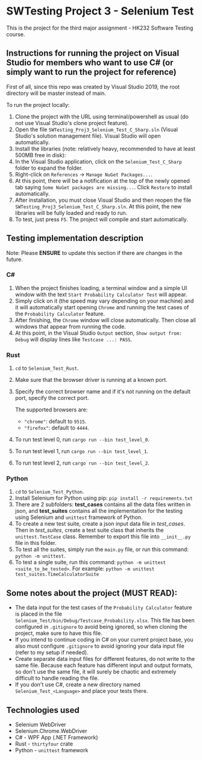 # SWTesting Project 3 - Selenium Test
This is the project for the third major assignment - HK232 Software Testing course.

## Instructions for running the project on Visual Studio for members who want to use C# (or simply want to run the project for reference)

First of all, since this repo was created by Visual Studio 2019, the root directory will be master instead of main.

To run the project locally:

1. Clone the project with the URL using terminal/powershell as usual (do not use Visual Studio's clone project feature).
2. Open the file `SWTesting_Proj3_Selenium_Test_C_Sharp.sln` (Visual Studio's solution management file). Visual Studio will open automatically.
3. Install the libraries (note: relatively heavy, recommended to have at least 500MB free in disk):
  1. In the Visual Studio application, click on the `Selenium_Test_C_Sharp` folder to expand the folder.
  2. Right-click on `References` -> `Manage NuGet Packages...`.
  3. At this point, there will be a notification at the top of the newly opened tab saying `Some NuGet packages are missing...`. Click `Restore` to install automatically.
  4. After installation, you must close Visual Studio and then reopen the file `SWTesting_Proj3_Selenium_Test_C_Sharp.sln`. At this point, the new libraries will be fully loaded and ready to run.
4. To test, just press `F5`. The project will compile and start automatically.

## Testing implementation description

Note: Please **ENSURE** to update this section if there are changes in the future.

### C#

1. When the project finishes loading, a terminal window and a simple UI window with the text `Start Probability Calculator Test` will appear.
2. Simply click on it (the speed may vary depending on your machine) and it will automatically start opening `Chrome` and running the test cases of the `Probability Calculator` feature.
3. After finishing, the `Chrome` window will close automatically. Then close all windows that appear from running the code.
4. At this point, in the Visual Studio `Output` section, `Show output from: Debug` will display lines like `Testcase ...: PASS`.

### Rust

1. `cd` to `Selenium_Test_Rust`.
2. Make sure that the browser driver is running at a known port.
3. Specify the correct browser name and if it's not running on the default port, specify the correct port.

   The supported browsers are:
   * `"chrome"`: default to `9515`.
   * `"firefox"`: default to `4444`.
5. To run test level 0, run `cargo run --bin test_level_0`.
6. To run test level 1, run `cargo run --bin test_level_1`.
7. To run test level 2, run `cargo run --bin test_level_2`.

### Python

1. `cd` to `Selenium_Test_Python`.
2. Install Selenium for Python using pip: `pip install -r requirements.txt`
3. There are 2 subfolders: **test_cases** contains all the data files written in json, and **test_suites** contains all the implementation for the testing using Selenium and `unittest` framework of Python.
4. To create a new test suite, create a json input data file in *test_cases*. Then in *test_suites*, create a test suite class that inherits the `unittest.TestCase` class. Remember to export this file into `__init__.py` file in this folder.
5. To test all the suites, simply run the `main.py` file, or run this command: `python -m unittest`.
6. To test a single suite, run this command: `python -m unittest <suite_to_be_tested>`. For example: `python -m unittest test_suites.TimeCalculatorSuite`

## Some notes about the project (MUST READ):

* The data input for the test cases of the `Probability Calculator` feature is placed in the file `Selenium_Test/bin/Debug/Testcase_Probability.xlsx`. This file has been configured in `.gitignore` to avoid being ignored, so when cloning the project, make sure to have this file.
* If you intend to continue coding in C# on your current project base, you also must configure `.gitignore` to avoid ignoring your data input file (refer to my setup if needed).
* Create separate data input files for different features, do not write to the same file. Because each feature has different input and output formats, so don't use the same file, it will surely be chaotic and extremely difficult to handle reading the file.
* If you don't use C#, create a new directory named `Selenium_Test_<Language>` and place your tests there.

## Technologies used

* Selenium WebDriver
* Selenium.Chrome.WebDriver
* C# - WPF App (.NET Framework)
* Rust - `thirtyfour` crate
* Python - `unittest` framework
